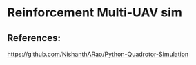 # Reinforcement Multi-UAV sim

## References: 
https://github.com/NishanthARao/Python-Quadrotor-Simulation